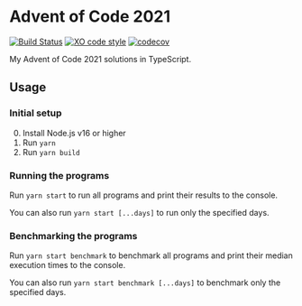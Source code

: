 # Advent of Code 2021

[![Build Status](https://github.com/jonahsnider/aoc-2021/workflows/CI/badge.svg)](https://github.com/jonahsnider/aoc-2021/actions)
[![XO code style](https://img.shields.io/badge/code_style-XO-5ed9c7.svg)](https://github.com/xojs/xo)
[![codecov](https://codecov.io/gh/jonahsnider/aoc-2021/branch/main/graph/badge.svg)](https://codecov.io/jonahsnider/aoc-2021)

My Advent of Code 2021 solutions in TypeScript.

## Usage

### Initial setup

0. Install Node.js v16 or higher
1. Run `yarn`
2. Run `yarn build`

### Running the programs

Run `yarn start` to run all programs and print their results to the console.

You can also run `yarn start [...days]` to run only the specified days.

### Benchmarking the programs

Run `yarn start benchmark` to benchmark all programs and print their median execution times to the console.

You can also run `yarn start benchmark [...days]` to benchmark only the specified days.
